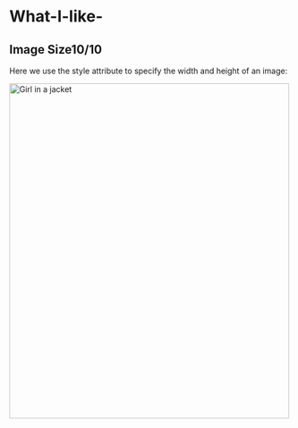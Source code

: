 # What-I-like-

<!DOCTYPE html>
<html>
<body>

<h2>Image Size10/10</h2>

<p>Here we use the style attribute to specify the width and height of an image:</p>

<img src="img_girl.jpg" alt="Girl in a jacket" style="width:500px;height:600px;">

</body>
</html>
